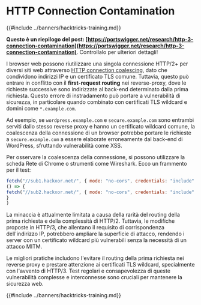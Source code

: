 # HTTP Connection Contamination

{{#include ../banners/hacktricks-training.md}}

**Questo è un riepilogo del post: [https://portswigger.net/research/http-3-connection-contamination](https://portswigger.net/research/http-3-connection-contamination)**. Controllalo per ulteriori dettagli!

I browser web possono riutilizzare una singola connessione HTTP/2+ per diversi siti web attraverso [HTTP connection coalescing](https://daniel.haxx.se/blog/2016/08/18/http2-connection-coalescing), dato che condividono indirizzi IP e un certificato TLS comune. Tuttavia, questo può entrare in conflitto con il **first-request routing** nei reverse-proxy, dove le richieste successive sono indirizzate al back-end determinato dalla prima richiesta. Questo errore di instradamento può portare a vulnerabilità di sicurezza, in particolare quando combinato con certificati TLS wildcard e domini come `*.example.com`.

Ad esempio, se `wordpress.example.com` e `secure.example.com` sono entrambi serviti dallo stesso reverse proxy e hanno un certificato wildcard comune, la coalescenza della connessione di un browser potrebbe portare le richieste a `secure.example.com` a essere elaborate erroneamente dal back-end di WordPress, sfruttando vulnerabilità come XSS.

Per osservare la coalescenza della connessione, si possono utilizzare la scheda Rete di Chrome o strumenti come Wireshark. Ecco un frammento per il test:
```javascript
fetch("//sub1.hackxor.net/", { mode: "no-cors", credentials: "include" }).then(
() => {
fetch("//sub2.hackxor.net/", { mode: "no-cors", credentials: "include" })
}
)
```
La minaccia è attualmente limitata a causa della rarità del routing della prima richiesta e della complessità di HTTP/2. Tuttavia, le modifiche proposte in HTTP/3, che allentano il requisito di corrispondenza dell'indirizzo IP, potrebbero ampliare la superficie di attacco, rendendo i server con un certificato wildcard più vulnerabili senza la necessità di un attacco MITM.

Le migliori pratiche includono l'evitare il routing della prima richiesta nei reverse proxy e prestare attenzione ai certificati TLS wildcard, specialmente con l'avvento di HTTP/3. Test regolari e consapevolezza di queste vulnerabilità complesse e interconnesse sono cruciali per mantenere la sicurezza web.

{{#include ../banners/hacktricks-training.md}}
